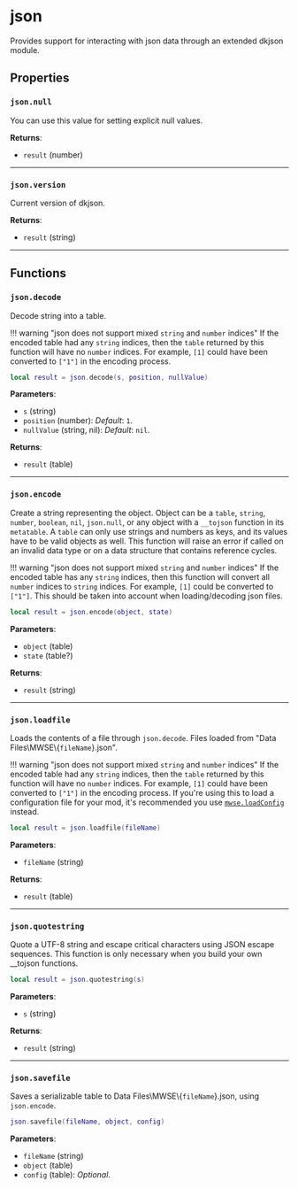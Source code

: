 # json
<div class="search_terms" style="display: none">json</div>

<!---
	This file is autogenerated. Do not edit this file manually. Your changes will be ignored.
	More information: https://github.com/MWSE/MWSE/tree/master/docs
-->

Provides support for interacting with json data through an extended dkjson module.

## Properties

### `json.null`
<div class="search_terms" style="display: none">null</div>

You can use this value for setting explicit null values.

**Returns**:

* `result` (number)

***

### `json.version`
<div class="search_terms" style="display: none">version</div>

Current version of dkjson.

**Returns**:

* `result` (string)

***

## Functions

### `json.decode`
<div class="search_terms" style="display: none">decode</div>

Decode string into a table.

!!! warning "json does not support mixed `string` and `number` indices"
	If the encoded table had any `string` indices, then the `table` returned by this function will have no `number` indices. For example, `[1]` could have been converted to `["1"]` in the encoding process.


```lua
local result = json.decode(s, position, nullValue)
```

**Parameters**:

* `s` (string)
* `position` (number): *Default*: `1`.
* `nullValue` (string, nil): *Default*: `nil`.

**Returns**:

* `result` (table)

***

### `json.encode`
<div class="search_terms" style="display: none">encode</div>

Create a string representing the object. Object can be a `table`, `string`, `number`, `boolean`, `nil`, `json.null`,  or any object with a `__tojson` function in its `metatable`. A `table` can only use strings and numbers as keys, and its values have to be valid objects as well. This function will raise an error if called on an invalid data type or on a data structure that contains reference cycles.

!!! warning "json does not support mixed `string` and `number` indices"
	If the encoded table has any `string` indices, then this function will convert all `number` indices to `string` indices. For example, `[1]` could be converted to `["1"]`. This should be taken into account when loading/decoding json files.


```lua
local result = json.encode(object, state)
```

**Parameters**:

* `object` (table)
* `state` (table?)

**Returns**:

* `result` (string)

***

### `json.loadfile`
<div class="search_terms" style="display: none">loadfile</div>

Loads the contents of a file through `json.decode`. Files loaded from "Data Files\\MWSE\\{`fileName`}.json".

!!! warning "json does not support mixed `string` and `number` indices"
	If the encoded table had any `string` indices, then the `table` returned by this function will have no `number` indices. For example, `[1]` could have been converted to `["1"]` in the encoding process.
	If you're using this to load a configuration file for your mod, it's recommended you use [`mwse.loadConfig`](https://mwse.github.io/MWSE/apis/mwse/#mwseloadconfig) instead.


```lua
local result = json.loadfile(fileName)
```

**Parameters**:

* `fileName` (string)

**Returns**:

* `result` (table)

***

### `json.quotestring`
<div class="search_terms" style="display: none">quotestring</div>

Quote a UTF-8 string and escape critical characters using JSON escape sequences. This function is only necessary when you build your own __tojson functions.

```lua
local result = json.quotestring(s)
```

**Parameters**:

* `s` (string)

**Returns**:

* `result` (string)

***

### `json.savefile`
<div class="search_terms" style="display: none">savefile</div>

Saves a serializable table to Data Files\\MWSE\\{`fileName`}.json, using `json.encode`.

```lua
json.savefile(fileName, object, config)
```

**Parameters**:

* `fileName` (string)
* `object` (table)
* `config` (table): *Optional*.

